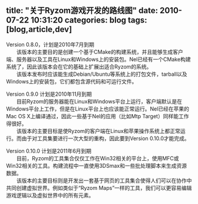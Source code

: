 title: "关于Ryzom游戏开发的路线图"
date: 2010-07-22 10:31:20
categories: blog
tags: [blog,article,dev]
---    
Version 0.8.0，计划是2010年7月到期  
　　该版本的主要目的是创建一个基于CMake的构建系统，并且能够生成客户端、服务器以及工具在Linux和Windows上的安装包。Nel已经有一个CMake构建系统了，因此该版本会在它的基础上扩展出适合Ryzom的系统。  
　　该版本发布时应该能生成Debian/Ubuntu等系统上的打包文件，tarball以及Windows上的安装包，它们都包含源代码和可运行文件。  
<!--more-->  
Version 0.9.0 计划是2010年11月到期  
　　目前Ryzom的服务器能在Linux和Windows平台上运行，客户端默认是在Windows平台上工作，但是在Linux平台上也应该能正常运行。Nel已经在苹果的Mac OS X上编译通过，因此一些基于Nel的应用（比如Mtp Target）同样能工作得很好。  
　　该版本的主要目标是使Ryzom的客户端在Linux和苹果操作系统上都正常运行。而由于对工具集要进行一次大型的重构，因此要到Version 0.10.0才能完成。  
  
Version 0.10.0 计划是2011年6月到期  
　　目前，Ryzom的工具集合仅仅工作在Win32相关的平台上，使用MFC或Win32相关的工具。构建流程中一直使用3DSmax和一些批处理脚本来生成资源数据。  
　　该版本的主要目标则是开发出一套基于网页的工具集合使得人们可以在协作中共同创建虚拟世界。例如类似于“Ryzom Maps”一样的工具，我们可以更容易编辑游戏逻辑以及虚拟世界中的所有元素。